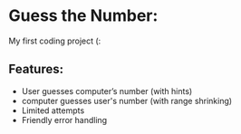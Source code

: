 # Guess the Number: 

My first coding project (:

## Features:
- User guesses computer’s number (with hints)
- computer guesses user's number (with range shrinking)
- Limited attempts
- Friendly error handling
